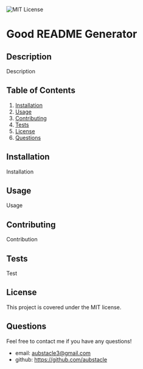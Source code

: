 ![MIT License](https://img.shields.io/badge/License-MIT-blue)
  # Good README Generator

## Description 
Description

## Table of Contents
1. [Installation](#Installation)
2. [Usage](#Usage)
3. [Contributing](#Contributing)
4. [Tests](#Tests)
5. [License](#License)
6. [Questions](#Questions)

## Installation
Installation

## Usage
Usage

## Contributing 
Contribution

## Tests
Test

## License
This project is covered under the MIT license.

## Questions
Feel free to contact me if you have any questions!
* email: aubstacle3@gmail.com
* github: https://github.com/aubstacle

